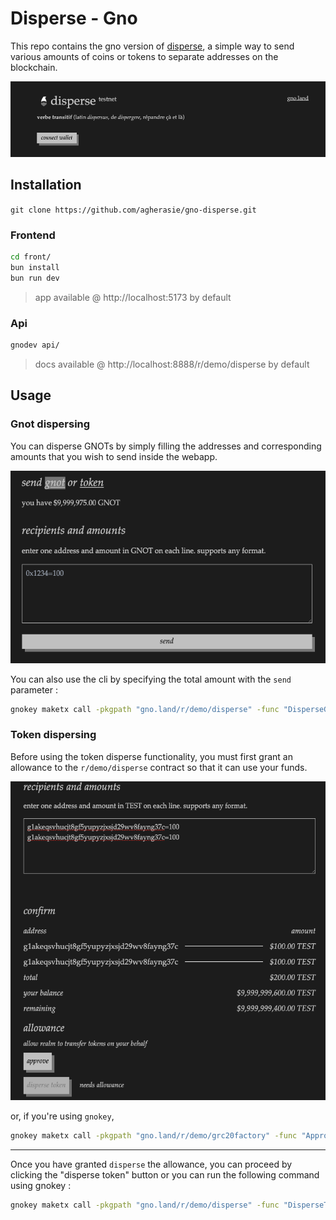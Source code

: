 # Disperse - Gno

This repo contains the gno version of [disperse](https://disperse.app/), a simple way to send various amounts of coins or tokens to separate addresses on the blockchain.

![alt text](assets/image.png)

## Installation

`git clone https://github.com/agherasie/gno-disperse.git`

### Frontend
```sh
cd front/
bun install
bun run dev
```
> app available @ http://localhost:5173 by default

### Api
```sh
gnodev api/
```
> docs available @ http://localhost:8888/r/demo/disperse by default

## Usage

### Gnot dispersing

You can disperse GNOTs by simply filling the addresses and corresponding amounts that you wish to send inside the webapp.

![alt text](assets/image-2.png)

You can also use the cli by specifying the total amount with the `send` parameter :

```sh
gnokey maketx call -pkgpath "gno.land/r/demo/disperse" -func "DisperseGnotString" -gas-fee 1000000ugnot -gas-wanted 2000000 -send "200ugnot" -broadcast -chainid "dev" -args "g1dmt3sa5ucvecxuhf3j6ne5r0e3z4x7h6c03xc0,g1akeqsvhucjt8gf5yupyzjxsjd29wv8fayng37c" -args "100,100" -remote "tcp://127.0.0.1:26657" MyKey
```

### Token dispersing

Before using the token disperse functionality, you must first grant an allowance to the `r/demo/disperse` contract so that it can use your funds.

![alt text](assets/image-3.png)

or, if you're using `gnokey`,

```sh
gnokey maketx call -pkgpath "gno.land/r/demo/grc20factory" -func "Approve" -gas-fee 1000000ugnot -gas-wanted 2000000 -send "" -broadcast -chainid "dev" -args "TEST" -args "g1yryw6qs8h9anvguu4dfdc0u7zh4gvv8vqf59sj" -args "200" -remote "tcp://127.0.0.1:26657" MyKey
```

---

Once you have granted `disperse` the allowance, you can proceed by clicking the "disperse token" button or you can run the following command using gnokey :

```sh
gnokey maketx call -pkgpath "gno.land/r/demo/disperse" -func "DisperseTokenString" -gas-fee 1000000ugnot -gas-wanted 2000000 -send "" -broadcast -chainid "dev" -args "TEST" -args "g1dmt3sa5ucvecxuhf3j6ne5r0e3z4x7h6c03xc0,g1akeqsvhucjt8gf5yupyzjxsjd29wv8fayng37c" -args "100,100" -remote "tcp://127.0.0.1:26657" MyKey
```
